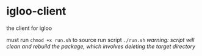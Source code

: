 # igloo-client

the client for igloo

must run `chmod +x run.sh` to source run script `./run.sh`
*warning: script will clean and rebuild the package, which involves deleting the target directory*